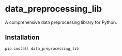 # data_preprocessing_lib

A comprehensive data preprocessing library for Python.

## Installation

```bash
pip install data_preprocessing_lib
